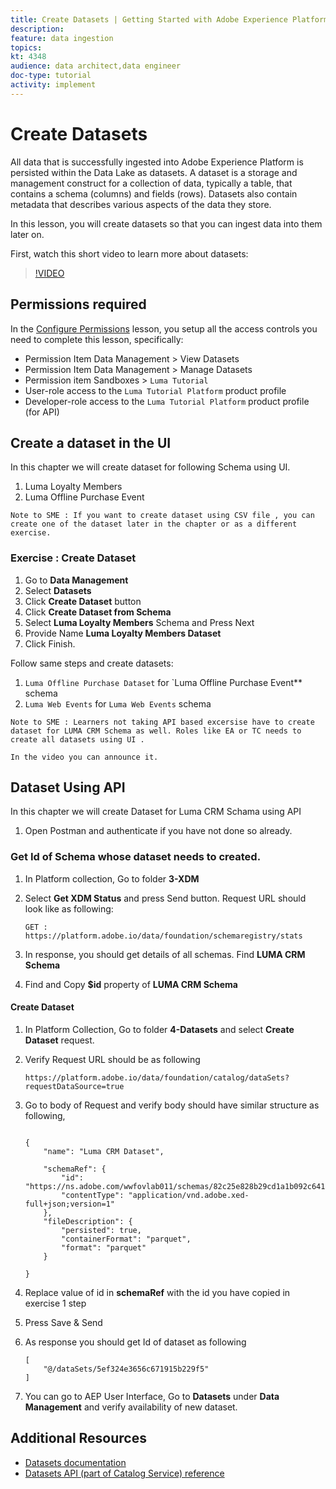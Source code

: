 ```yaml
---
title: Create Datasets | Getting Started with Adobe Experience Platform for Data Architects and Data Engineers
description: 
feature: data ingestion
topics: 
kt: 4348
audience: data architect,data engineer
doc-type: tutorial
activity: implement
---
```


# Create Datasets

All data that is successfully ingested into Adobe Experience Platform is persisted within the Data Lake as datasets. A dataset is a storage and management construct for a collection of data, typically a table, that contains a schema (columns) and fields (rows). Datasets also contain metadata that describes various aspects of the data they store.

In this lesson, you will create datasets so that you can ingest data into them later on.

First, watch this short video to learn more about datasets:
>[!VIDEO](https://video.tv.adobe.com/v/27269?quality=12&learn=on)

## Permissions required

In the [Configure Permissions](configure-permissions.md) lesson, you setup all the access controls you need to complete this lesson, specifically:

* Permission Item Data Management > View Datasets
* Permission Item Data Management > Manage Datasets
* Permission item Sandboxes > `Luma Tutorial`
* User-role access to the `Luma Tutorial Platform` product profile
* Developer-role access to the `Luma Tutorial Platform` product profile (for API)

## Create a dataset in the UI

In this chapter we will create dataset for following Schema using UI.

  1. Luma Loyalty Members
  1. Luma Offline Purchase Event

```
Note to SME : If you want to create dataset using CSV file , you can create one of the dataset later in the chapter or as a different exercise.
```



### Exercise : Create Dataset

1. Go to **Data Management**
1. Select **Datasets** 
1. Click **Create Dataset** button
1. Click **Create Dataset from Schema** 
1. Select **Luma Loyalty Members** Schema  and  Press Next
1. Provide Name **Luma Loyalty Members Dataset**
1. Click Finish.


Follow same steps and create datasets:

1. `Luma Offline Purchase Dataset` for `Luma Offline Purchase Event** schema
1. `Luma Web Events` for `Luma Web Events` schema

```
Note to SME : Learners not taking API based excersise have to create dataset for LUMA CRM Schema as well. Roles like EA or TC needs to create all datasets using UI . 

In the video you can announce it.

```


## Dataset Using API

In this chapter we will create Dataset for Luma CRM Schama using API


1. Open Postman and authenticate if you have not done so already.

### Get Id of Schema whose dataset needs to created.

1. In Platform collection, Go to folder **3-XDM**
1. Select **Get XDM Status** and press Send button. Request URL should look like as following:

    ```
    GET : https://platform.adobe.io/data/foundation/schemaregistry/stats
    ```

1. In response, you should get details of all schemas. Find **LUMA CRM Schema**

1. Find and Copy **$id** property of **LUMA CRM Schema**


#### Create Dataset

1. In Platform Collection, Go to  folder **4-Datasets** and select **Create Dataset** request.
   
1. Verify Request URL should be as following

    ```
    https://platform.adobe.io/data/foundation/catalog/dataSets?requestDataSource=true

    ```

1. Go to body of Request  and verify body should have similar structure as following, 


    ```

    {
        "name": "Luma CRM Dataset",

        "schemaRef": {
            "id": "https://ns.adobe.com/wwfovlab011/schemas/82c25e828b29cd1a1b092c641ee4cfeb0202ee1a06ee1e10",
            "contentType": "application/vnd.adobe.xed-full+json;version=1"
        },
        "fileDescription": {
            "persisted": true,
            "containerFormat": "parquet",
            "format": "parquet"
        }
    
    }
    ```

1. Replace value of id in **schemaRef** with the id you have copied in exercise 1 step 
1. Press Save & Send 
1. As response you should get Id of dataset as following

    ```
    [
        "@/dataSets/5ef324e3656c671915b229f5"
    ]
    ```

1. You can go to AEP User Interface, Go to **Datasets** under **Data Management** and verify availability of new dataset.

## Additional Resources

* [Datasets documentation](https://docs.adobe.com/content/help/en/experience-platform/catalog/datasets/overview.html)
* [Datasets API (part of Catalog Service) reference](https://www.adobe.io/apis/experienceplatform/home/api-reference.html#/Datasets)